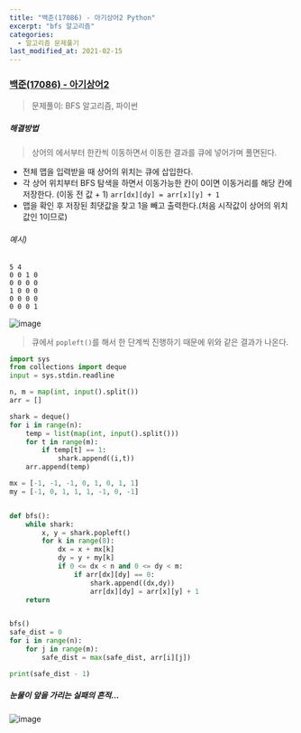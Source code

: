 ```yaml
---
title: "백준(17086) - 아기상어2 Python"
excerpt: "bfs 알고리즘"
categories:
  - 알고리즘 문제풀기
last_modified_at: 2021-02-15
---
```


### [백준(17086) - 아기상어2](https://www.acmicpc.net/problem/17086)

> 문제풀이: BFS 알고리즘, 파이썬

##### 해결방법 

> 상어의 에서부터 한칸씩 이동하면서 이동한 결과를 큐에 넣어가며 풀면된다.

- 전체 맵을 입력받을 때 상어의 위치는 큐에 삽입한다.
- 각 상어 위치부터 BFS 탐색을 하면서 이동가능한 칸이 0이면 이동거리를 해당 칸에 저장한다. (이동 전 값 + 1) `arr[dx][dy] = arr[x][y] + 1`  
- 맵을 확인 후 저장된 최댓값을 찾고 1을 빼고 출력한다.(처음 시작값이 상어의 위치 값인 1이므로) 

###### 예시)

```
5 4
0 0 1 0
0 0 0 0
1 0 0 0
0 0 0 0
0 0 0 1
```

![image](https://user-images.githubusercontent.com/17541671/107967154-1f20a780-6ff0-11eb-82b9-9bdc28e2c92b.png)

>  큐에서 `popleft()`를 해서 한 단계씩 진행하기 때문에 위와 같은 결과가 나온다.

```python
import sys
from collections import deque
input = sys.stdin.readline

n, m = map(int, input().split())
arr = []

shark = deque()
for i in range(n):
    temp = list(map(int, input().split()))
    for t in range(m):
        if temp[t] == 1:
            shark.append((i,t))
    arr.append(temp)

mx = [-1, -1, -1, 0, 1, 0, 1, 1]
my = [-1, 0, 1, 1, 1, -1, 0, -1]


def bfs():
    while shark:
        x, y = shark.popleft()
        for k in range(8):
            dx = x + mx[k]
            dy = y + my[k]
            if 0 <= dx < n and 0 <= dy < m:
                if arr[dx][dy] == 0:
                    shark.append((dx,dy))
                    arr[dx][dy] = arr[x][y] + 1
    return


bfs()
safe_dist = 0
for i in range(n):
    for j in range(m):
        safe_dist = max(safe_dist, arr[i][j])

print(safe_dist - 1)
```

##### 눈물이 앞을 가리는 실패의 흔적...

![image](https://user-images.githubusercontent.com/17541671/107965699-2cd52d80-6fee-11eb-84cf-2801f526df86.png)